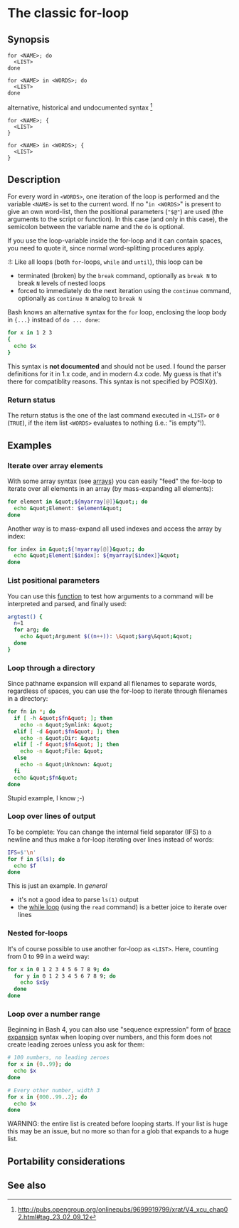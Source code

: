 # The classic for-loop

## Synopsis

    for <NAME>; do
      <LIST>
    done

    for <NAME> in <WORDS>; do
      <LIST>
    done

alternative, historical and undocumented syntax [^1]

    for <NAME>; {
      <LIST>
    }

    for <NAME> in <WORDS>; {
      <LIST>
    }

## Description

For every word in `<WORDS>`, one iteration of the loop is performed and
the variable `<NAME>` is set to the current word. If no "`in <WORDS>`"
is present to give an own word-list, then the positional parameters
(`"$@"`) are used (the arguments to the script or function). In this
case (and only in this case), the semicolon between the variable name
and the `do` is optional.

If you use the loop-variable inside the for-loop and it can contain
spaces, you need to quote it, since normal word-splitting procedures
apply.

:!: Like all loops (both `for`-loops, `while` and `until`), this loop
can be

- terminated (broken) by the `break` command, optionally as `break N` to
  break `N` levels of nested loops
- forced to immediately do the next iteration using the `continue`
  command, optionally as `continue N` analog to `break N`

Bash knows an alternative syntax for the `for` loop, enclosing the loop
body in `{...}` instead of `do ... done`:

``` bash
for x in 1 2 3
{
  echo $x
}
```

This syntax is **not documented** and should not be used. I found the
parser definitions for it in 1.x code, and in modern 4.x code. My guess
is that it's there for compatiblity reasons. This syntax is not
specified by POSIX(r).

### Return status

The return status is the one of the last command executed in `<LIST>` or
`0` (`TRUE`), if the item list `<WORDS>` evaluates to nothing (i.e.: "is
empty"!).

## Examples

### Iterate over array elements

With some array syntax (see [arrays](/syntax/arrays)) you can easily
"feed" the for-loop to iterate over all elements in an array (by
mass-expanding all elements):

``` bash
for element in &quot;${myarray[@]}&quot;; do
  echo &quot;Element: $element&quot;
done
```

Another way is to mass-expand all used indexes and access the array by
index:

``` bash
for index in &quot;${!myarray[@]}&quot;; do
  echo &quot;Element[$index]: ${myarray[$index]}&quot;
done
```

### List positional parameters

You can use this
[function](/syntax/basicgrammar#shell_function_definitions) to test how
arguments to a command will be interpreted and parsed, and finally used:

``` bash
argtest() {
  n=1
  for arg; do
    echo &quot;Argument $((n++)): \&quot;$arg\&quot;&quot;
  done
}
```

### Loop through a directory

Since pathname expansion will expand all filenames to separate words,
regardless of spaces, you can use the for-loop to iterate through
filenames in a directory:

``` bash
for fn in *; do
  if [ -h &quot;$fn&quot; ]; then
    echo -n &quot;Symlink: &quot;
  elif [ -d &quot;$fn&quot; ]; then
    echo -n &quot;Dir: &quot;
  elif [ -f &quot;$fn&quot; ]; then
    echo -n &quot;File: &quot;
  else
    echo -n &quot;Unknown: &quot;
  fi
  echo &quot;$fn&quot;
done
```

Stupid example, I know ;-)

### Loop over lines of output

To be complete: You can change the internal field separator (IFS) to a
newline and thus make a for-loop iterating over lines instead of words:

``` bash
IFS=$'\n'
for f in $(ls); do
  echo $f
done
```

This is just an example. In *general*

- it's not a good idea to parse `ls(1)` output
- the [while loop](/syntax/ccmd/while_loop) (using the `read` command)
  is a better joice to iterate over lines

### Nested for-loops

It's of course possible to use another for-loop as `<LIST>`. Here,
counting from 0 to 99 in a weird way:

``` bash
for x in 0 1 2 3 4 5 6 7 8 9; do
  for y in 0 1 2 3 4 5 6 7 8 9; do
    echo $x$y
  done
done
```

### Loop over a number range

Beginning in Bash 4, you can also use "sequence expression" form of
[brace expansion](/syntax/expansion/brace) syntax when looping over
numbers, and this form does not create leading zeroes unless you ask for
them:

``` bash
# 100 numbers, no leading zeroes
for x in {0..99}; do
  echo $x
done
```

``` bash
# Every other number, width 3
for x in {000..99..2}; do
  echo $x
done
```

WARNING: the entire list is created before looping starts. If your list
is huge this may be an issue, but no more so than for a glob that
expands to a huge list.

## Portability considerations

## See also

[^1]: <http://pubs.opengroup.org/onlinepubs/9699919799/xrat/V4_xcu_chap02.html#tag_23_02_09_12>
